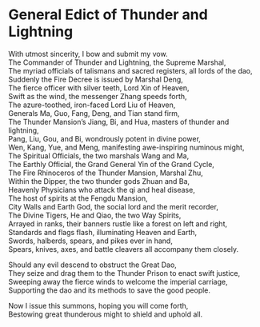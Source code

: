 # General Edict of Thunder and Lightning

With utmost sincerity, I bow and submit my vow.  
The Commander of Thunder and Lightning, the Supreme Marshal,  
The myriad officials of talismans and sacred registers, all lords of the dao,  
Suddenly the Fire Decree is issued by Marshal Deng,  
The fierce officer with silver teeth, Lord Xin of Heaven,  
Swift as the wind, the messenger Zhang speeds forth,  
The azure-toothed, iron-faced Lord Liu of Heaven,  
Generals Ma, Guo, Fang, Deng, and Tian stand firm,  
The Thunder Mansion’s Jiang, Bi, and Hua, masters of thunder and lightning,  
Pang, Liu, Gou, and Bi, wondrously potent in divine power,  
Wen, Kang, Yue, and Meng, manifesting awe-inspiring numinous might,  
The Spiritual Officials, the two marshals Wang and Ma,  
The Earthly Official, the Grand General Yin of the Grand Cycle,  
The Fire Rhinoceros of the Thunder Mansion, Marshal Zhu,  
Within the Dipper, the two thunder gods Zhuan and Ba,  
Heavenly Physicians who attack the qi and heal disease,  
The host of spirits at the Fengdu Mansion,  
City Walls and Earth God, the social lord and the merit recorder,  
The Divine Tigers, He and Qiao, the two Way Spirits,  
Arrayed in ranks, their banners rustle like a forest on left and right,  
Standards and flags flash, illuminating Heaven and Earth,  
Swords, halberds, spears, and pikes ever in hand,  
Spears, knives, axes, and battle cleavers all accompany them closely.  

Should any evil descend to obstruct the Great Dao,  
They seize and drag them to the Thunder Prison to enact swift justice,  
Sweeping away the fierce winds to welcome the imperial carriage,  
Supporting the dao and its methods to save the good people.  

Now I issue this summons, hoping you will come forth,  
Bestowing great thunderous might to shield and uphold all.